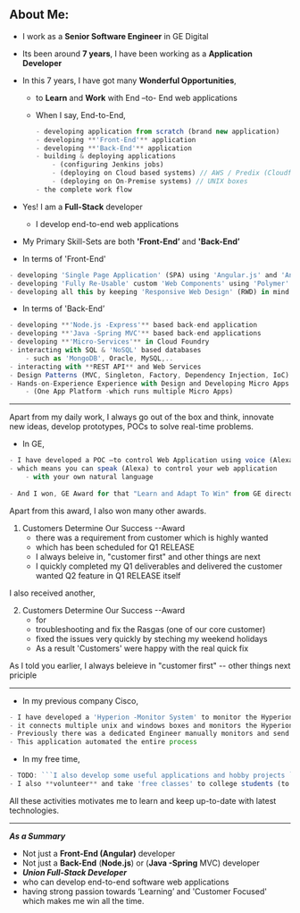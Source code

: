 
## About Me:


- I work as a **Senior Software Engineer** in GE Digital
- Its been around **7 years**, I have been working as a **Application Developer**

- In this 7 years, I have got many **Wonderful Opportunities**,
    - to **Learn** and **Work** with End –to- End web applications

    - When I say, End-to-End,
        ````js
        - developing application from scratch (brand new application)
        - developing **'Front-End'** application
        - developing **'Back-End'** application
        - building & deploying applications
            - (configuring Jenkins jobs)
            - (deploying on Cloud based systems) // AWS / Predix (Cloudfoundry)
            - (deploying on On-Premise systems) // UNIX boxes
        - the complete work flow
        ````


- Yes! I am a **Full-Stack** developer
    - I develop end-to-end web applications

- My Primary Skill-Sets are both **'Front-End’** and **'Back-End’**

- In terms of 'Front-End'

````js
- developing 'Single Page Application' (SPA) using 'Angular.js' and 'Angular' Framework
- developing 'Fully Re-Usable' custom 'Web Components' using 'Polymer' and 'Angular' Frameworks
- developing all this by keeping 'Responsive Web Design' (RWD) in mind
````


- In terms of 'Back-End’

````js
- developing **'Node.js -Express'** based back-end application
- developing **'Java -Spring MVC'** based back-end applications
- developing **'Micro-Services'** in Cloud Foundry
- interacting with SQL & 'NoSQL' based databases
    - such as 'MongoDB', Oracle, MySQL,..
- interacting with **REST API** and Web Services
- Design Patterns (MVC, Singleton, Factory, Dependency Injection, IoC)
- Hands-on-Experience Experience with Design and Developing Micro Apps based Architecture
    - (One App Platform -which runs multiple Micro Apps)
````

---

Apart from my daily work, I always go out of the box and think, innovate new ideas, develop prototypes, POCs to solve real-time problems.


- In GE,
````js
- I have developed a POC —to control Web Application using voice (Alexa)
- which means you can speak (Alexa) to control your web application
    - with your own natural language
    
- And I won, GE Award for that "Learn and Adapt To Win" from GE director Shivkumar Krishnanan.

````

Apart from this award, I also won many other awards.

1. Customers Determine Our Success --Award
    - there was a requirement from customer which is highly wanted
    - which has been scheduled for Q1 RELEASE
    - I always beleive in, "customer first" and other things are next
    - I quickly completed my Q1 deliverables and delivered the customer wanted Q2 feature in Q1 RELEASE itself


I also received another,

2. Customers Determine Our Success --Award
    - for
    - troubleshooting and fix the Rasgas (one of our core customer) 
    - fixed the issues very quickly by steching my weekend holidays 
    - As a result 'Customers' were happy with the real quick fix


As I told you earlier, I always beleieve in "customer first" -- other things next priciple

------------



- In my previous company Cisco,
````js
- I have developed a 'Hyperion -Monitor System' to monitor the Hyperion Application
- it connects multiple unix and windows boxes and monitors the Hyperion systems.
- Previously there was a dedicated Engineer manually monitors and send emails.
- This application automated the entire process
````

- In my free time,

````js
- TODO: ```I also develop some useful applications and hobby projects ```
- I also **volunteer** and take 'free classes' to college students (to give back my knowledge to society)
````

All these activities motivates me to learn and keep up-to-date with latest technologies.

---

***As a Summary***

- Not just a **Front-End (Angular)** developer
- Not just a **Back-End** (**Node.js**) or (**Java -Spring** MVC) developer
- ***Union Full-Stack Developer***
- who can develop end-to-end software web applications
- having strong passion towards ‘Learning’ and 'Customer Focused' which makes me win all the time.
